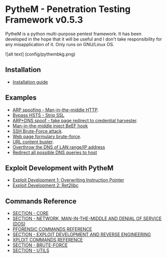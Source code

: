 # PytheM - Penetration Testing Framework v0.5.3

PytheM is a python multi-purpose pentest framework. It has been developed in the hope that it will be useful and I don't take responsibility for any misapplication of it. Only runs on GNU/Linux OS.

![alt text] (config/pythembkg.png)

## Installation

- [Installation guide](https://github.com/m4n3dw0lf/PytheM/wiki/Installation#installation-guide)

## Examples

- [ARP spoofing - Man-in-the-middle HTTP](https://github.com/m4n3dw0lf/PytheM/wiki/Examples#arp-spoofing---man-in-the-middle-http).
- [Bypass HSTS - Strip SSL](https://github.com/m4n3dw0lf/PytheM/wiki/Examples#bypass-hsts---strip-ssl)
- [ARP+DNS spoof - fake page redirect to credential harvester](https://github.com/m4n3dw0lf/PytheM/wiki/Examples#arpdns-spoof---fake-page-redirect-to-credential-harvester).
- [Man-in-the-middle inject BeEF hook](https://github.com/m4n3dw0lf/PytheM/wiki/Examples#inject-beef-hook)
- [SSH Brute-Force attack](https://github.com/m4n3dw0lf/PytheM/wiki/Examples#ssh-brute-force-attack).
- [Web page formulary brute-force](https://github.com/m4n3dw0lf/PytheM/wiki/Examples#web-page-formulary-brute-force).
- [URL content buster](https://github.com/m4n3dw0lf/PytheM/wiki/Examples#url-content-buster).
- [Overthrow the DNS of LAN range/IP address](https://github.com/m4n3dw0lf/PytheM/wiki/Examples#overthrow-the-dns-of-lan-rangeip-address)
- [Redirect all possible DNS queries to host](https://github.com/m4n3dw0lf/PytheM/wiki/Examples#redirect-all-possible-dns-queries-to-host)

## Exploit Development with PytheM

- [Exploit Development 1: Overwriting Instruction Pointer](https://github.com/m4n3dw0lf/PytheM/wiki/Exploit-development#exploit-development-1-overwriting-instruction-pointer)
- [Exploit Development 2: Ret2libc](https://github.com/m4n3dw0lf/PytheM/wiki/Exploit-development#exploit-development-2-ret2libc)

## Commands Reference

- [SECTION - CORE](https://github.com/m4n3dw0lf/PytheM/wiki/Commands-Reference#section---core)
- [SECTION - NETWORK, MAN-IN-THE-MIDDLE AND DENIAL OF SERVICE (DOS)](https://github.com/m4n3dw0lf/PytheM/wiki/Commands-Reference#section---network-man-in-the-middle-and-denial-of-service-dos)
 - [PFORENSIC COMMANDS REFERENCE](https://github.com/m4n3dw0lf/PytheM/wiki/Commands-Reference#pforensic-commands-reference)
- [SECTION - EXPLOIT DEVELOPMENT AND REVERSE ENGINEERING](https://github.com/m4n3dw0lf/PytheM/wiki/Commands-Reference#section---exploit-development-and-reverse-engineering)
 - [XPLOIT COMMANDS REFERENCE](https://github.com/m4n3dw0lf/PytheM/wiki/Commands-Reference#xploit-commands-reference)
- [SECTION - BRUTE-FORCE](https://github.com/m4n3dw0lf/PytheM/wiki/Commands-Reference#section---brute-force)
- [SECTION - UTILS](https://github.com/m4n3dw0lf/PytheM/wiki/Commands-Reference#section---utils)
